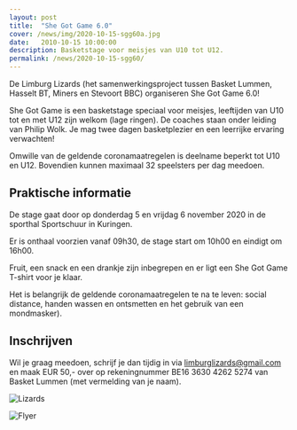 ```yaml
---
layout: post
title:  "She Got Game 6.0"
cover: /news/img/2020-10-15-sgg60a.jpg
date:   2010-10-15 10:00:00
description: Basketstage voor meisjes van U10 tot U12.
permalink: /news/2020-10-15-sgg60/
---
```


De Limburg Lizards (het samenwerkingsproject tussen Basket Lummen, Hasselt BT, Miners en Stevoort BBC) organiseren She Got Game 6.0!

She Got Game is een basketstage speciaal voor meisjes, leeftijden van U10 tot en met U12 zijn welkom (lage ringen). De coaches staan onder leiding van Philip Wolk. Je mag twee dagen basketplezier en een leerrijke ervaring verwachten!

Omwille van de geldende coronamaatregelen is deelname beperkt tot U10 en U12. Bovendien kunnen maximaal 32 speelsters per dag meedoen.

## Praktische informatie

De stage gaat door op donderdag 5 en vrijdag 6 november 2020 in de sporthal Sportschuur in Kuringen.

Er is onthaal voorzien vanaf 09h30, de stage start om 10h00 en eindigt om 16h00.

Fruit, een snack en een drankje zijn inbegrepen en er ligt een She Got Game T-shirt voor je klaar.

Het is belangrijk de geldende coronamaatregelen te na te leven: social distance, handen wassen en ontsmetten en het gebruik van een mondmasker). 

## Inschrijven

Wil je graag meedoen, schrijf je dan tijdig in via [limburglizards@gmail.com](mailto:limburglizards@gmail.com) en maak EUR 50,- over op rekeningnummer BE16 3630 4262 5274 van Basket Lummen (met vermelding van je naam).

![Lizards](/news/img/2019-10-31-sgg40a.jpg)

![Flyer](/news/img/2020-10-15-sgg60c.jpg)
